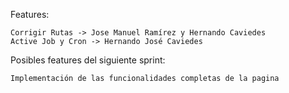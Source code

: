 Features:

    Corrigir Rutas -> Jose Manuel Ramírez y Hernando Caviedes
    Active Job y Cron -> Hernando José Caviedes

Posibles features del siguiente sprint:

    Implementación de las funcionalidades completas de la pagina
